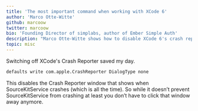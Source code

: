 ```yaml
---
title: 'The most important command when working with XCode 6'
author: 'Marco Otte-Witte'
github: marcoow
twitter: marcoow
bio: 'Founding Director of simplabs, author of Ember Simple Auth'
description: "Marco Otte-Witte shows how to disable XCode 6's crash reporter dialog for a less annoying development experience."
topic: misc
---
```


Switching off XCode's Crash Reporter saved my day.

<!--break-->

```bash
defaults write com.apple.CrashReporter DialogType none
```

This disables the Crash Reporter window that shows when SourceKitService crashes (which is all the time). So while it doesn’t prevent SourceKitService from crashing at least you don’t have to click that window away anymore.

